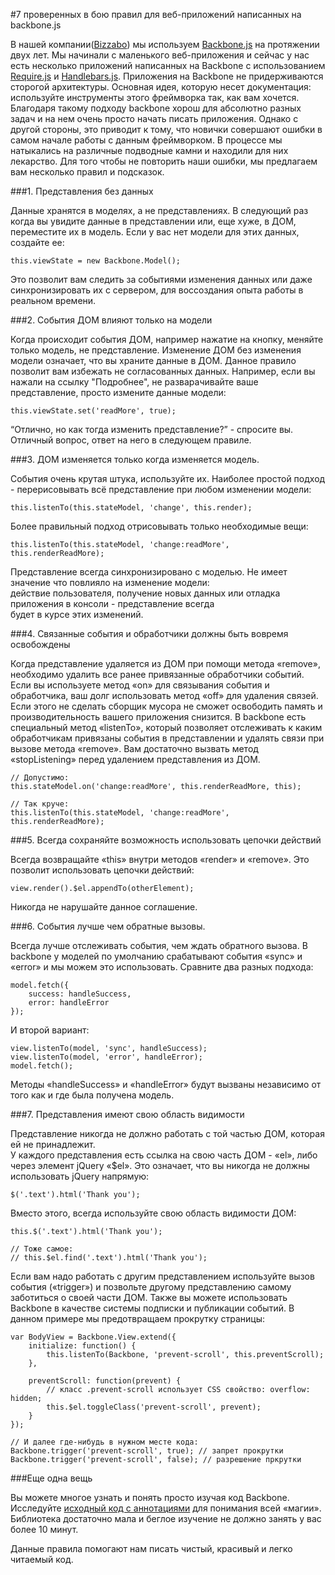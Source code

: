 #7 проверенных в бою правил для веб-приложений написанных на backbone.js

В нашей компании([Bizzabo][1]) мы используем [Backbone.js][2] на протяжении двух лет. Мы начинали с маленького веб-приложения и сейчас у нас есть несколько приложений написанных на Backbone с использованием [Require.js][3] и [Handlebars.js][4].
Приложения на Backbone не придерживаются сторогой архитектуры. Основная идея, которую несет документация: используйте инструменты этого фреймворка так, как вам хочется.
Благодаря такому подходу backbone хорош для абсолютно разных задач и на нем очень просто начать писать приложения. Однако с другой стороны, это приводит к тому, что новички совершают ошибки в самом начале работы с данным фреймворком. 
В процессе мы натыкались на различные подводные камни и находили для них лекарство.
Для того чтобы не повторить наши ошибки, мы предлагаем вам несколько правил и подсказок.

###1. Представления без данных

Данные хранятся в моделях, а не представлениях. В следующий раз когда вы увидите данные в представлении или, еще хуже, в ДОМ, переместите их в модель.
Если у вас нет модели для этих данных, создайте ее:

    this.viewState = new Backbone.Model();

Это позволит вам следить за событиями изменения данных или даже синхронизировать их с сервером, для воссоздания опыта работы в реальном времени.

###2. События ДОМ влияют только на модели

Когда происходит события ДОМ, например нажатие на кнопку, меняйте только модель, не представление.
Изменение ДОМ без изменения модели означает, что вы храните данные в ДОМ.  Данное правило позволит вам избежать не согласованных данных. 
Например, если вы нажали на ссылку "Подробнее", не разварачивайте ваше представление, просто измените данные модели:

    this.viewState.set('readMore', true);

“Отлично, но как тогда изменить представление?” - спросите вы. Отличный вопрос, ответ на него в следующем правиле.

###3. ДОМ изменяется только когда изменяется модель.

События очень крутая штука, используйте их. Наиболее простой подход - перерисовывать всё представление при любом изменении модели:

    this.listenTo(this.stateModel, 'change', this.render);
    
Более правильный подход отрисовывать только необходимые вещи:

    this.listenTo(this.stateModel, 'change:readMore', this.renderReadMore);
    
Представление всегда синхронизировано с моделью. Не имеет значение что повлияло на изменение модели:  
действие пользователя, получение новых данных или отладка приложения в консоли - представление всегда  
будет в курсе этих изменений.

###4. Связанные события и обработчики должны быть вовремя освобождены   

Когда представление удаляется из ДОМ при помощи метода «remove», необходимо удалить все ранее привязанные обработчики событий.
Если вы используете метод «on» для связывания события и обработчика, ваш долг использовать метод «off» для удаления связей. Если этого не сделать сборщик мусора не сможет освободить память и производительность вашего приложения снизится.
В backbone есть специальный метод «listenTo», который позволяет отслеживать к каким обработчикам привязаны события в представлении и удалять связи при вызове метода «remove». Вам достаточно вызвать метод «stopListening» перед удалением представления из ДОМ.

    // Допустимо:
    this.stateModel.on('change:readMore', this.renderReadMore, this);
 
    // Так круче:
    this.listenTo(this.stateModel, 'change:readMore', this.renderReadMore);
    
###5. Всегда сохраняйте возможность использовать цепочки действий

Всегда возвращайте «this» внутри методов «render» и «remove». Это позволит использовать цепочки действий:

    view.render().$el.appendTo(otherElement);
    
Никогда не нарушайте данное соглашение.

###6. События лучше чем обратные вызовы.

Всегда лучше отслеживать события, чем ждать обратного вызова.
В backbone у моделей по умолчанию срабатывают события «sync» и «error» и мы можем это использовать. Сравните два разных подхода:

    model.fetch({
        success: handleSuccess,
        error: handleError
    });
    
И второй вариант:

    view.listenTo(model, 'sync', handleSuccess);
    view.listenTo(model, 'error', handleError);
    model.fetch();
    
Методы «handleSuccess» и «handleError» будут вызваны независимо от того как и где была получена модель.

###7. Представления имеют свою область видимости

Представление никогда не должно работать с той частью ДОМ, которая ей не принадлежит.  
У каждого представления есть ссылка на свою часть ДОМ - «el», либо через элемент jQuery «$el».
Это означает, что вы никогда не должны использовать jQuery напрямую:

    $('.text').html('Thank you');
    
Вместо этого, всегда используйте свою область видимости ДОМ:

    this.$('.text').html('Thank you');
 
    // Тоже самое:
    // this.$el.find('.text').html('Thank you');
    
Если вам надо работать с другим представлением используйте вызов события («trigger») и позвольте другому представлению самому заботиться о своей части ДОМ. Также вы можете использовать Backbone в качестве системы подписки и публикации событий.
В данном примере мы предотвращаем прокрутку страницы:

    var BodyView = Backbone.View.extend({
        initialize: function() {
            this.listenTo(Backbone, 'prevent-scroll', this.preventScroll);
        },
 
        preventScroll: function(prevent) {
            // класс .prevent-scroll использует CSS свойство: overflow: hidden;
            this.$el.toggleClass('prevent-scroll', prevent);
        }
    });
 
    // И далее где-нибудь в нужном месте кода:
    Backbone.trigger('prevent-scroll', true); // запрет прокрутки
    Backbone.trigger('prevent-scroll', false); // разрешение пркрутки
    
###Еще одна вещь

Вы можете многое узнать и понять просто изучая код Backbone. Исследуйте [исходный код с аннотациями][5] для понимания всей «магии». Библиотека достаточно мала и беглое изучение не должно занять у вас более 10 минут.

Данные правила помогают нам писать чистый, красивый и легко читаемый код.
 
 [1]: http://www.bizzabo.com
 [2]: http://backbonejs.org/
 [3]: http://requirejs.org
 [4]: http://handlebarsjs.com/
 [5]: http://backbonejs.org/docs/backbone.html
